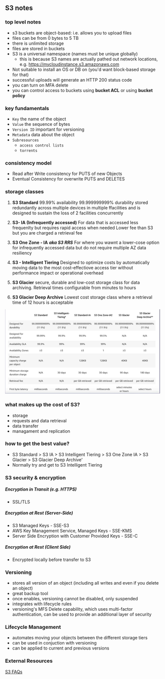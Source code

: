 ## S3 notes

### top level notes
 - s3 buckets are object-based: i.e. allows you to upload files
 - files can be from 0 bytes to 5 TB
 - there is unlimited storage
 - files are stored in buckets
 - S3 is a universal namespace (names must be unique globally)
    - this is because S3 names are actually pathed out network locations, e.g. https://mycloudinstance.s3.amazonaws.com
 - Not suitable to install an OS or DB on (you'd want block-based storage for that)
 - successful uploads will generate an HTTP 200 status code
 - you can turn on MFA delete
 - you can control access to buckets using **bucket ACL** or using **bucket policy**

### key fundamentals
- `Key` the name of the object
- `Value` the sequence of bytes
- `Version ID` important for versioning
- `Metadata` data about the object
- `Subresources`
   - `access control lists`
   - `torrents`

### consistency model
- Read after Write consistency for PUTS of new Objects
- Eventual Consistency for overwrite PUTS and DELETES 


### storage classes
1. **S3 Standard**
99.99% availability
99.999999999% durability
stored redundantly across multiple devices in multiple ffacilities and is designed to sustain the loss of 2 facilities concurrently

2. **S3- IA (Infrequently accessed)**
For data that is accessed less frequenlty but requires rapid access when needed
Lower fee than S3 but you are charged a retrieval fee

3. **S3 One Zone - IA** ***aka S3 RRS***
For where you wawnt a lower-cose option for infrequently accessed data but do not require multiple AZ data resiliency

4. **S3 - Intelligent Tiering**
Designed to optimize costs by automatically moving data to the most cost-effectiove access tier without performance impact or operational overhead

5. **S3 Glacier**
secure, durable and low-cost storage class for data archiving.  Retrieval times configurable from minutes to hours

6. **S3 Glacier Deep Archive**
Lowest cost storage class where a retrieval time of 12 hours is acceptable

![image](https://github.com/mmcintyre1/aws-training-resources/blob/master/images/s3-comparison.PNG)

### what makes up the cost of S3?
- storage
- requests and data retrieval 
- data transfer
- managament and replication

### how to get the best value?
- S3 Standard > S3 IA > S3 Intelligent Tiering > S3 One Zone IA > S3 Glacier > S3 Glacier Deep Archive'
- Normally try and get to S3 Intelligent Tiering

### S3 security & encryption
##### Encryption in Transit (e.g. HTTPS)
 - SSL/TLS
##### Encryption at Rest (Server-Side)
- S3 Managed Keys - SSE-S3
- AWS Key Management Service, Managed Keys - SSE-KMS
- Server Side Encryption with Customer Provided Keys - SSE-C

##### Encryption at Rest (Client Side)
- Encrypted locally before transfer to S3

### Versioning
- stores all version of an object (including all writes and even if you delete an object)
- great backup tool
- once enables, versioning cannot be disabled, only suspended
- integrates with lifecycle rules
- versioning's MFS Delete capability, which uses multi-factor authentication, can be used to provide an additional layer of security

### Lifecycle Management
- automates moving your objects between the different storage tiers
- can be used in conjuction with versioning
- can be applied to current and previous versions

### External Resources
[S3 FAQs](https://aws.amazon.com/s3/faqs/)
